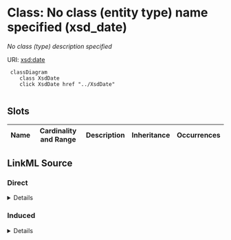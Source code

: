 

# Class: No class (entity type) name specified (xsd_date)


_No class (type) description specified_







URI: [xsd:date](http://www.w3.org/2001/XMLSchema#date)






```mermaid
 classDiagram
    class XsdDate
    click XsdDate href "../XsdDate"
      
```




<!-- no inheritance hierarchy -->


## Slots

| Name | Cardinality and Range | Description | Inheritance | Occurrences |
| ---  | --- | --- | --- | --- |














## LinkML Source

<!-- TODO: investigate https://stackoverflow.com/questions/37606292/how-to-create-tabbed-code-blocks-in-mkdocs-or-sphinx -->

### Direct

<details>

```yaml
name: xsd_date
conforms_to: No schema conformance document specified
description: No class (type) description specified
title: No class (entity type) name specified
from_schema: fio-kg
rank: 1000
class_uri: xsd:date

```
</details>

### Induced

<details>

```yaml
name: xsd_date
conforms_to: No schema conformance document specified
description: No class (type) description specified
title: No class (entity type) name specified
from_schema: fio-kg
rank: 1000
class_uri: xsd:date

```
</details>